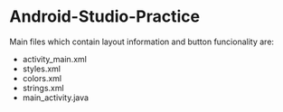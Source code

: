 # Android-Studio-Practice
Main files which contain layout information and button funcionality are:

- activity_main.xml
- styles.xml
- colors.xml
- strings.xml
- main_activity.java

